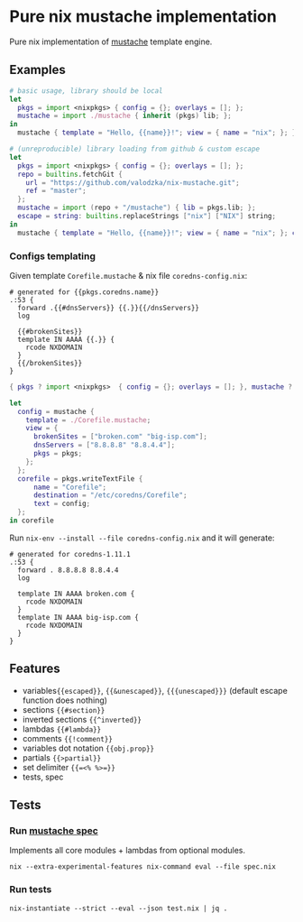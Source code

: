 
# Pure nix mustache implementation
Pure nix implementation of [mustache](https://mustache.github.io/) template engine.

## Examples

``` nix
# basic usage, library should be local
let 
  pkgs = import <nixpkgs> { config = {}; overlays = []; };
  mustache = import ./mustache { inherit (pkgs) lib; };
in
  mustache { template = "Hello, {{name}}!"; view = { name = "nix"; }; }

# (unreproducible) library loading from github & custom escape
let
  pkgs = import <nixpkgs> { config = {}; overlays = []; };
  repo = builtins.fetchGit {
    url = "https://github.com/valodzka/nix-mustache.git";
    ref = "master";
  };
  mustache = import (repo + "/mustache") { lib = pkgs.lib; };
  escape = string: builtins.replaceStrings ["nix"] ["NIX"] string;
in
  mustache { template = "Hello, {{name}}!"; view = { name = "nix"; }; config = { inherit escape; }; }
```

### Configs templating

Given template `Corefile.mustache` & nix file `coredns-config.nix`:

```
# generated for {{pkgs.coredns.name}}
.:53 {
  forward .{{#dnsServers}} {{.}}{{/dnsServers}}
  log

  {{#brokenSites}}
  template IN AAAA {{.}} {
    rcode NXDOMAIN
  }
  {{/brokenSites}}
}
```

``` nix
{ pkgs ? import <nixpkgs>  { config = {}; overlays = []; }, mustache ? import ./mustache { lib = pkgs.lib; } }:

let
  config = mustache {
    template = ./Corefile.mustache;
    view = {
      brokenSites = ["broken.com" "big-isp.com"];
      dnsServers = ["8.8.8.8" "8.8.4.4"];
      pkgs = pkgs;
    };
  };
  corefile = pkgs.writeTextFile {
      name = "Corefile";
      destination = "/etc/coredns/Corefile";
      text = config;
  };
in corefile
```

Run `nix-env --install --file coredns-config.nix` and it will generate:

```
# generated for coredns-1.11.1
.:53 {
  forward . 8.8.8.8 8.8.4.4
  log

  template IN AAAA broken.com {
    rcode NXDOMAIN
  }
  template IN AAAA big-isp.com {
    rcode NXDOMAIN
  }
}
```

## Features
- variables`{{escaped}}`, `{{&unescaped}}`, `{{{unescaped}}}` (default escape function does nothing)
- sections `{{#section}}`
- inverted sections `{{^inverted}}`
- lambdas `{{#lambda}}`
- comments `{{!comment}}`
- variables dot notation `{{obj.prop}}`
- partials `{{>partial}}`
- set delimiter `{{=<% %>=}}`
- tests, spec

## Tests
### Run [mustache spec](https://github.com/mustache/spec)
Implements all core modules + lambdas from optional modules.

    nix --extra-experimental-features nix-command eval --file spec.nix
    
### Run tests

    nix-instantiate --strict --eval --json test.nix | jq .
